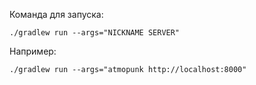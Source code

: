 Команда для запуска:

`./gradlew run --args="NICKNAME SERVER"`

Например:

`./gradlew run --args="atmopunk http://localhost:8000"`
